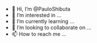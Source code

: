 - 👋 Hi, I’m @PauloShibuta
- 👀 I’m interested in ...
- 🌱 I’m currently learning ...
- 💞️ I’m looking to collaborate on ...
- 📫 How to reach me ...

<!---
PauloShibuta/PauloShibuta is a ✨ special ✨ repository because its `README.md` (this file) appears on your GitHub profile.
You can click the Preview link to take a look at your changes.
--->
